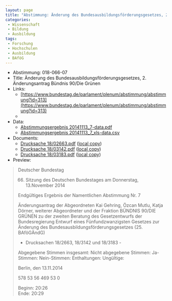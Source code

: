 ```yaml
---
layout: page
title: "Abstimmung: Änderung des Bundesausbildungsförderungsgesetzes, 2. Änderungsantrag Bündnis 90/Die Grünen"
categories:
 - Wissenschaft
 - Bildung
 - Ausbildung
tags:
 - Forschung
 - Hochschulen
 - Ausbildung
 - BAföG
---
```


* Abstimmung: 018-066-07
* Title: Änderung des Bundesausbildungsförderungsgesetzes, 2. Änderungsantrag Bündnis 90/Die Grünen
* Links: 
    * [https://www.bundestag.de/parlament/plenum/abstimmung/abstimmung?id=313](https://www.bundestag.de/parlament/plenum/abstimmung/abstimmung?id=313)
    * 
* Data: 
    * [Abstimmungsergebnis 20141113_7-data.pdf](/res/abstimmungsliste/20141113_7-data.pdf)
    * [Abstimmungsergebnis 20141113_7_xls-data.csv](/res/abstimmungsliste/analyses/20141113_7_xls-data.csv)
* Documents: 
    * [Drucksache 18/02663.pdf](http://dip21.bundestag.de/dip21/btd/18/026/1802663.pdf) ([local copy](/res/abstimmungsdaten/018-066-07/1802663.pdf))
    * [Drucksache 18/03142.pdf](http://dip21.bundestag.de/dip21/btd/18/031/1803142.pdf) ([local copy](/res/abstimmungsdaten/018-066-07/1803142.pdf))
    * [Drucksache 18/03183.pdf](http://dip21.bundestag.de/dip21/btd/18/031/1803183.pdf) ([local copy](/res/abstimmungsdaten/018-066-07/1803183.pdf))
* Preview: 
> Deutscher Bundestag
> 
> 66. Sitzung des Deutschen Bundestages
> am Donnerstag, 13.November 2014
> 
> Endgültiges Ergebnis der Namentlichen Abstimmung Nr. 7
> 
> Änderungsantrag der Abgeordneten Kai Gehring, Özcan Mutlu, Katja Dörner, weiterer
> Abgeordneter und der Fraktion BÜNDNIS 90/DIE GRÜNEN
> zu der zweiten Beratung des Gesetzentwurfs der Bundesregierung
> Entwurf eines Fünfundzwanzigsten Gesetzes zur Änderung des
> Bundesausbildungsförderungsgesetzes (25. BAföGÄndG)
> - Drucksachen 18/2663, 18/3142 und 18/3183 -
> 
> Abgegebene Stimmen insgesamt:
> Nicht abgegebene Stimmen:
> Ja-Stimmen:
> Nein-Stimmen:
> Enthaltungen:
> Ungültige:
> 
> Berlin, den 13.11.2014
> 
> 578
> 53
> 56
> 469
> 53
> 0
> 
> Beginn: 20:26  
> Ende: 20:29
